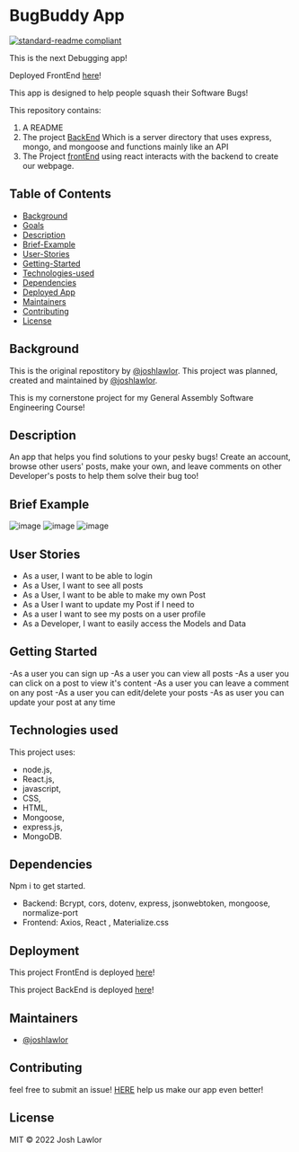 # BugBuddy App

[![standard-readme compliant](https://img.shields.io/badge/standard--readme-OK-green.svg?style=flat-square)](https://github.com/joshlawlor/Project-3)

This is the next Debugging app!

Deployed FrontEnd [here](https://bugbuddy.herokuapp.com/)! 

This app is designed to help people squash their Software Bugs!

This repository contains:

1.  A README
2.  The project [BackEnd](https://github.com/joshlawlor/debugger-backend) Which is a server directory that uses express, mongo, and mongoose and functions mainly like an API
3.  The Project [frontEnd](https://github.com/joshlawlor/Debugger-Frontend) using react interacts with the backend to create our webpage.

## Table of Contents

- [Background](#background)
- [Goals](#goals)
- [Description](#Description)
- [Brief-Example](#Brief-Example)
- [User-Stories](#User-Stories)
- [Getting-Started](#Getting-Started)
- [Technologies-used](#technologies-used)
- [Dependencies](#dependencies)
- [Deployed App](#Deployment)
- [Maintainers](#maintainers)
- [Contributing](#contributing)
- [License](#license)

## Background

This is the original repostitory by [@joshlawlor](https://github.com/joshlawlor).  This project was planned, created and maintained by [@joshlawlor](https://github.com/joshlawlor).

This is my cornerstone project for my General Assembly Software Engineering Course!

## Description

An app that helps you find solutions to your pesky bugs! Create an account, browse other users' posts, make your own, and leave comments on other Developer's posts to help them solve their bug too! 

## Brief Example

![image](https://user-images.githubusercontent.com/101484054/190845930-13f19338-6488-4950-836b-e59a9f1fde22.png)
![image](https://user-images.githubusercontent.com/101484054/190845947-31e4b92f-73b6-479b-a57f-fcada6717eaf.png)
![image](https://user-images.githubusercontent.com/101484054/190845978-2d821f3c-65f4-4fd7-afde-df9f8f1c8c17.png)
## User Stories

- As a user, I want to be able to login
- As a User, I want to see all posts
- As a User, I want to be able to make my own Post
- As a User I want to update my Post if I need to
- As a user I want to see my posts on a user profile
- As a Developer, I want to easily access the Models and Data

## Getting Started

-As a user you can sign up
-As a user you can view all posts
-As a user you can click on a post to view it's content
-As a user you can leave a comment on any post
-As a user you can edit/delete your posts
-As as user you can update your post at any time

## Technologies used

This project uses: 
- node.js, 
- React.js,
- javascript,
- CSS, 
- HTML, 
- Mongoose,
- express.js,
- MongoDB.

## Dependencies
Npm i to get started. 
- Backend: Bcrypt, cors, dotenv, express, jsonwebtoken, mongoose, normalize-port 
- Frontend: Axios, React , Materialize.css

## Deployment

This project FrontEnd is deployed [here](https://bugbuddy.herokuapp.com/)!

This project BackEnd is deployed [here](https://bugbuddy-backend.herokuapp.com/)!

## Maintainers

- [@joshlawlor](https://github.com/joshlawlor)

## Contributing

feel free to submit an issue!  [HERE](https://github.com/joshlawlor/Debugger-App/issues)
help us make our app even better!

## License

MIT © 2022 Josh Lawlor
